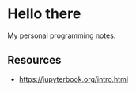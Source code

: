 Hello there
============================

My personal programming notes.

## Resources
* https://jupyterbook.org/intro.html